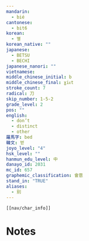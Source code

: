 ```yaml
---
mandarin:
  - bié
cantonese:
  - bit6
korean:
  - 별
korean_native: ""
japanese:
  - BETSU
  - BECHI
japanese_nanori: ""
vietnamese:
middle_chinese_initial: b
middle_chinese_final: ɣiᴇt
stroke_count: 7
radical: 刀
skip_number: 1-5-2
grade_level: 2
pos: ""
english:
  - don’t
  - distinct
  - other
羅馬字: bed
韓文: 벋
joyo_level: "4"
hsk_level: ""
hanmun_edu_level: 中
danayo_id: 2031
mc_id: 657
graphemic_classification: 會意
stand_in: "TRUE"
aliases:
  - 别
---
```

```meta-bind-embed
[[nav/char_info]]
```

# Notes
